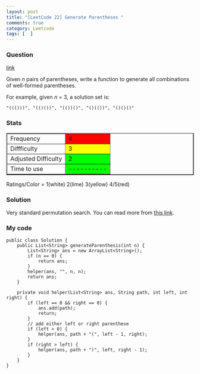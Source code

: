 ```yaml
---
layout: post
title: "[LeetCode 22] Generate Parentheses "
comments: true
category: Leetcode
tags: [  ]
---
```


### Question 

[link](https://oj.leetcode.com/problems/generate-parentheses/)

<div class="question-content">
            <p></p><p>
Given <i>n</i> pairs of parentheses, write a function to generate all combinations of well-formed parentheses.
</p>

<p>
For example, given <i>n</i> = 3, a solution set is:
</p>
<p>
<code>"((()))", "(()())", "(())()", "()(())", "()()()"</code>
</p><p></p>
</div>

### Stats

<table border="2">
	<tr>
		<td>Frequency</td>
		<td bgcolor="red">4</td>
	</tr>
	<tr>
		<td>Diffficulty</td>
		<td bgcolor="yellow">3</td>
	</tr>
	<tr>
		<td>Adjusted Difficulty</td>
		<td bgcolor="lime">2</td>
	</tr>
	<tr>
		<td>Time to use</td>
		<td bgcolor="lime">----------</td>
	</tr>
</table>

Ratings/Color = 1(white) 2(lime) 3(yellow) 4/5(red)

### Solution

Very standard permutation search. You can read more from [this link](http://www.geeksforgeeks.org/print-all-combinations-of-balanced-parentheses/).

### My code 

    public class Solution {
        public List<String> generateParenthesis(int n) {
            List<String> ans = new ArrayList<String>();
            if (n == 0) {
                return ans;
            }
            helper(ans, "", n, n);
            return ans;
        }

        private void helper(List<String> ans, String path, int left, int right) {
            if (left == 0 && right == 0) {
                ans.add(path);
                return;
            }
            // add either left or right parenthese
            if (left > 0) {
                helper(ans, path + "(", left - 1, right);
            }
            if (right > left) {
                helper(ans, path + ")", left, right - 1);
            }
        }
    }
